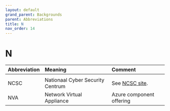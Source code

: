 ```yaml
---
layout: default
grand_parent: Backgrounds
parent: Abbreviations
title: N
nav_order: 14
---
```


# N

|Abbreviation|Meaning|Comment|
|:---|:---|:---|
| | | |
|NCSC | Nationaal Cyber Security Centrum | See [NCSC site](https://www.ncsc.nl/). |
|NVA | Network Virtual Appliance | Azure component offering |
